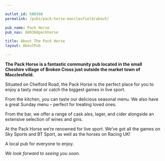 ```yaml
---

outlet_id: 680360
permalink: /pubs/pack-horse-macclesfield/about/

pub_name: Pack Horse
pub_nav: 680360packhorse

title: About The Pack Horse
layout: AboutPub

---
```



**The Pack Horse is a fantastic community pub located in the small Cheshire village of Broken Cross just outside the market town of Macclesfield.**

Situated on Chelford Road, the Pack Horse is the perfect place for you to enjoy a tasty meal or catch the biggest games in live sport.

From the kitchen, you can taste our delicious seasonal menu. We also have a great Sunday menu – perfect for treating loved ones.

From the bar, we offer a range of cask ales, lager, and cider alongside an extensive selection of wines and gins. 

At the Pack Horse we’re renowned for live sport. We’ve got all the games on Sky Sports and BT Sport, as well as the horses on Racing UK!

A local pub for everyone to enjoy.

*We look forward to seeing you soon.*


